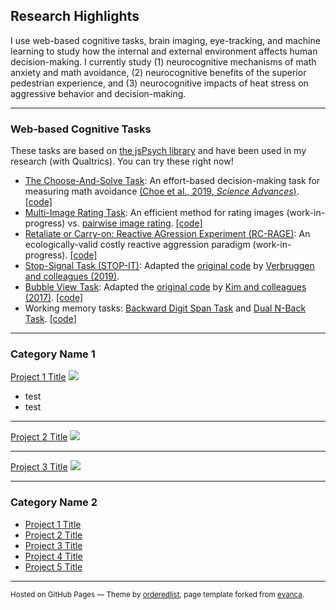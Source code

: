 ## Research Highlights
I use web-based cognitive tasks, brain imaging, eye-tracking, and machine learning to study how the internal and external environment affects human decision-making. I currently study (1) neurocognitive mechanisms of math anxiety and math avoidance, (2) neurocognitive benefits of the superior pedestrian experience, and (3) neurocognitive impacts of heat stress on aggressive behavior and decision-making.

---

### Web-based Cognitive Tasks
These tasks are based on [the jsPsych library](https://www.jspsych.org/) and have been used in my research (with Qualtrics). You can try these right now!

* [The Choose-And-Solve Task](https://kywch.github.io/CAST_jsPsych/choose-and-solve-task.html): An effort-based decision-making task for measuring math avoidance [(Choe et al., 2019, *Science Advances*)](https://advances.sciencemag.org/content/5/11/eaay1062). [\[code\]](https://github.com/kywch/CAST_jsPsych)
* [Multi-Image Rating Task](https://kywch.github.io/ImageRatingStudy/multi-rating.html): An efficient method for rating images (work-in-progress) vs. [pairwise image rating](https://kywch.github.io/ImageRatingStudy/pair-rating.html). [\[code\]](https://github.com/kywch/ImageRatingStudy)
* [Retaliate or Carry-on: Reactive AGression Experiment (RC-RAGE)](https://kywch.github.io/RC-RAGE_jsPsych/): An ecologically-valid costly reactive aggression paradigm (work-in-progress). [\[code\]](https://github.com/kywch/RC-RAGE_jsPsych)
* [Stop-Signal Task (STOP-IT)](https://kywch.github.io/RC-RAGE_jsPsych/stop-signal.html): Adapted the [original code]( https://github.com/fredvbrug/STOP-IT) by [Verbruggen and colleagues (2019)](https://elifesciences.org/articles/46323).
* [Bubble View Task](https://kywch.github.io/BubbleView_jsPsych/): Adapted the [original code](https://github.com/namwkim/bubbleview) by [Kim and colleagues (2017)](http://bubbleview.namwkim.org/). [\[code\]](https://github.com/kywch/BubbleView_jsPsych)
* Working memory tasks: [Backward Digit Span Task](https://kywch.github.io/WorkingMemoryTasks/backward-digit-span-adaptive.html) and [Dual N-Back Task](https://kywch.github.io/WorkingMemoryTasks/dual-nback.html). [\[code\]](https://github.com/kywch/WorkingMemoryTasks)


---

### Category Name 1

[Project 1 Title](/sample_page)
<img src="images/dummy_thumbnail.jpg?raw=true"/>
* test
* test

---
[Project 2 Title](/pdf/sample_presentation.pdf)
<img src="images/dummy_thumbnail.jpg?raw=true"/>

---
[Project 3 Title](http://example.com/)
<img src="images/dummy_thumbnail.jpg?raw=true"/>

---

### Category Name 2

- [Project 1 Title](http://example.com/)
- [Project 2 Title](http://example.com/)
- [Project 3 Title](http://example.com/)
- [Project 4 Title](http://example.com/)
- [Project 5 Title](http://example.com/)




---
<p><small>Hosted on GitHub Pages &mdash; Theme by <a href="https://github.com/orderedlist" target="_blank">orderedlist</a>, 
 page template forked from <a href="https://github.com/evanca/quick-portfolio" target="_blank">evanca</a>.</small></p>
